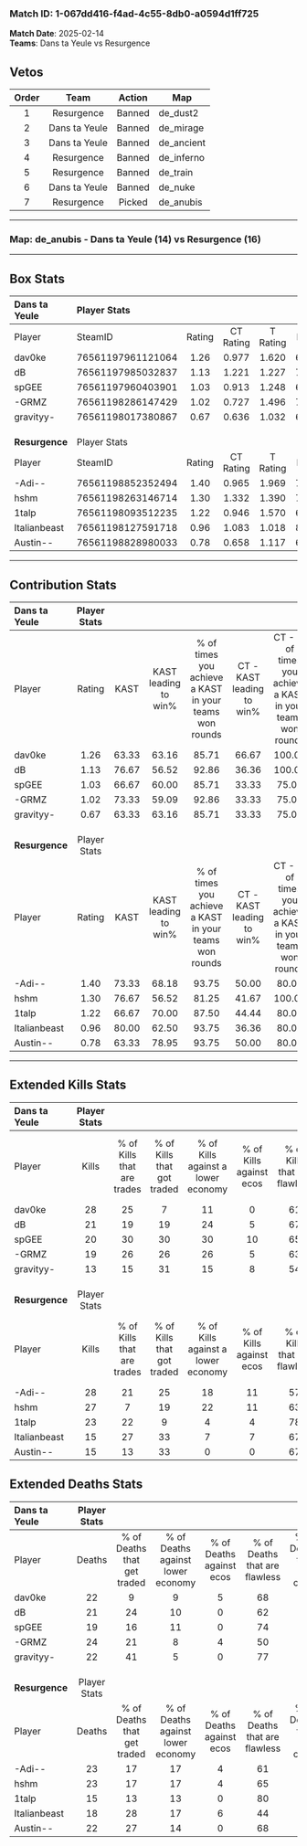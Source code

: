 ### Match ID: 1-067dd416-f4ad-4c55-8db0-a0594d1ff725  
**Match Date**: 2025-02-14  
**Teams**: Dans ta Yeule vs Resurgence  

## Vetos  

| Order | Team | Action | Map |
| :---: | :--: | :----: | --- |
| 1 | Resurgence | Banned | de_dust2 |
| 2 | Dans ta Yeule | Banned | de_mirage |
| 3 | Dans ta Yeule | Banned | de_ancient |
| 4 | Resurgence | Banned | de_inferno |
| 5 | Resurgence | Banned | de_train |
| 6 | Dans ta Yeule | Banned | de_nuke |
| 7 | Resurgence | Picked | de_anubis |

---  

### **Map**: de_anubis - Dans ta Yeule (14) vs Resurgence (16)  
---  

## Box Stats  

| **Dans ta Yeule** | Player Stats      |        |           |          |       |       |       |         |        |      |     |
| :- | :- | :-: | :-: | :-: | :-: | :-: | :-: | :-: | :-: | :-: | :-: |
| Player            | SteamID           | Rating | CT Rating | T Rating | KAST  |  ADR  | Kills | Assists | Deaths | K/D  | HS% |
| dav0ke            | 76561197961121064 |  1.26  |   0.977   |  1.620   | 63.33 | 95.8  |  28   |    5    |   22   | 1.27 | 46  |
| dB                | 76561197985032837 |  1.13  |   1.221   |  1.227   | 76.67 | 74.0  |  21   |   11    |   21   | 1.00 | 71  |
| spGEE             | 76561197960403901 |  1.03  |   0.913   |  1.248   | 66.67 | 69.0  |  20   |    6    |   19   | 1.05 | 60  |
| -GRMZ             | 76561198286147429 |  1.02  |   0.727   |  1.496   | 73.33 | 86.7  |  19   |    8    |   24   | 0.79 | 42  |
| gravityy-         | 76561198017380867 |  0.67  |   0.636   |  1.032   | 63.33 | 45.4  |  13   |    5    |   22   | 0.59 | 69  |
|                   |                   |        |           |          |       |       |       |         |        |      |     |
|                   |                   |        |           |          |       |       |       |         |        |      |     |
|                   |                   |        |           |          |       |       |       |         |        |      |     |
| **Resurgence**    | Player Stats      |        |           |          |       |       |       |         |        |      |     |
| Player            | SteamID           | Rating | CT Rating | T Rating | KAST  |  ADR  | Kills | Assists | Deaths | K/D  | HS% |
| -Adi--            | 76561198852352494 |  1.40  |   0.965   |  1.969   | 73.33 | 108.7 |  28   |   16    |   23   | 1.22 | 50  |
| hshm              | 76561198263146714 |  1.30  |   1.332   |  1.390   | 76.67 | 93.8  |  27   |    4    |   23   | 1.17 | 51  |
| 1talp             | 76561198093512235 |  1.22  |   0.946   |  1.570   | 66.67 | 80.4  |  23   |    6    |   15   | 1.53 | 26  |
| Italianbeast      | 76561198127591718 |  0.96  |   1.083   |  1.018   | 80.00 | 54.9  |  15   |    8    |   18   | 0.83 | 13  |
| Austin--          | 76561198828980033 |  0.78  |   0.658   |  1.117   | 63.33 | 57.5  |  15   |    8    |   22   | 0.68 | 60  |
---  

## Contribution Stats  

| **Dans ta Yeule** | Player Stats |       |                      |                                                        |                           |                                                             |                          |                                                            |
| :- | :-: | :-: | :-: | :-: | :-: | :-: | :-: | :-: |
| Player            |    Rating    | KAST  | KAST leading to win% | % of times you achieve a KAST in your teams won rounds | CT - KAST leading to win% | CT - % of times you achieve a KAST in your teams won rounds | T - KAST leading to win% | T - % of times you achieve a KAST in your teams won rounds |
| dav0ke            |     1.26     | 63.33 |        63.16         |                         85.71                          |           66.67           |                           100.00                            |          61.54           |                           80.00                            |
| dB                |     1.13     | 76.67 |        56.52         |                         92.86                          |           36.36           |                           100.00                            |          75.00           |                           90.00                            |
| spGEE             |     1.03     | 66.67 |        60.00         |                         85.71                          |           33.33           |                            75.00                            |          81.82           |                           90.00                            |
| -GRMZ             |     1.02     | 73.33 |        59.09         |                         92.86                          |           33.33           |                            75.00                            |          76.92           |                           100.00                           |
| gravityy-         |     0.67     | 63.33 |        63.16         |                         85.71                          |           33.33           |                            75.00                            |          90.00           |                           90.00                            |
|                   |              |       |                      |                                                        |                           |                                                             |                          |                                                            |
|                   |              |       |                      |                                                        |                           |                                                             |                          |                                                            |
|                   |              |       |                      |                                                        |                           |                                                             |                          |                                                            |
| **Resurgence**    | Player Stats |       |                      |                                                        |                           |                                                             |                          |                                                            |
| Player            |    Rating    | KAST  | KAST leading to win% | % of times you achieve a KAST in your teams won rounds | CT - KAST leading to win% | CT - % of times you achieve a KAST in your teams won rounds | T - KAST leading to win% | T - % of times you achieve a KAST in your teams won rounds |
| -Adi--            |     1.40     | 73.33 |        68.18         |                         93.75                          |           50.00           |                            80.00                            |          78.57           |                           100.00                           |
| hshm              |     1.30     | 76.67 |        56.52         |                         81.25                          |           41.67           |                           100.00                            |          72.73           |                           72.73                            |
| 1talp             |     1.22     | 66.67 |        70.00         |                         87.50                          |           44.44           |                            80.00                            |          90.91           |                           90.91                            |
| Italianbeast      |     0.96     | 80.00 |        62.50         |                         93.75                          |           36.36           |                            80.00                            |          84.62           |                           100.00                           |
| Austin--          |     0.78     | 63.33 |        78.95         |                         93.75                          |           50.00           |                            80.00                            |          100.00          |                           100.00                           |
---  

## Extended Kills Stats  

| **Dans ta Yeule** | Player Stats |                            |                            |                                    |                         |                              |                                 |                                       |                    |           |
| :- | :-: | :-: | :-: | :-: | :-: | :-: | :-: | :-: | :-: | :-: |
| Player            |    Kills     | % of Kills that are trades | % of Kills that got traded | % of Kills against a lower economy | % of Kills against ecos | % of Kills that are flawless | % of Kills that are close duels | % of Kills that are assisted by flash | Pistol Round Kills | AWP Kills |
| dav0ke            |      28      |             25             |             7              |                 11                 |            0            |              61              |               14                |                   0                   |         4          |     2     |
| dB                |      21      |             19             |             19             |                 24                 |            5            |              67              |                5                |                   5                   |         0          |     2     |
| spGEE             |      20      |             30             |             30             |                 30                 |           10            |              65              |                5                |                   5                   |         0          |     1     |
| -GRMZ             |      19      |             26             |             26             |                 26                 |            5            |              63              |               16                |                   5                   |         0          |     1     |
| gravityy-         |      13      |             15             |             31             |                 15                 |            8            |              54              |                8                |                   0                   |         0          |     0     |
|                   |              |                            |                            |                                    |                         |                              |                                 |                                       |                    |           |
|                   |              |                            |                            |                                    |                         |                              |                                 |                                       |                    |           |
|                   |              |                            |                            |                                    |                         |                              |                                 |                                       |                    |           |
| **Resurgence**    | Player Stats |                            |                            |                                    |                         |                              |                                 |                                       |                    |           |
| Player            |    Kills     | % of Kills that are trades | % of Kills that got traded | % of Kills against a lower economy | % of Kills against ecos | % of Kills that are flawless | % of Kills that are close duels | % of Kills that are assisted by flash | Pistol Round Kills | AWP Kills |
| -Adi--            |      28      |             21             |             25             |                 18                 |           11            |              57              |               11                |                   0                   |         1          |     3     |
| hshm              |      27      |             7              |             19             |                 22                 |           11            |              63              |               11                |                   7                   |         0          |     4     |
| 1talp             |      23      |             22             |             9              |                 4                  |            4            |              78              |                0                |                   0                   |         17         |     1     |
| Italianbeast      |      15      |             27             |             33             |                 7                  |            7            |              67              |               20                |                  13                   |         0          |     0     |
| Austin--          |      15      |             13             |             33             |                 0                  |            0            |              67              |                7                |                   7                   |         0          |     2     |
## Extended Deaths Stats  

| **Dans ta Yeule** | Player Stats |                             |                                   |                          |                               |                            |                           |               |
| :- | :-: | :-: | :-: | :-: | :-: | :-: | :-: | :-: |
| Player            |    Deaths    | % of Deaths that get traded | % of Deaths against lower economy | % of Deaths against ecos | % of Deaths that are flawless | % of Deaths that are close | % of Deaths while blinded | Deaths to AWP |
| dav0ke            |      22      |              9              |                 9                 |            5             |              68               |             14             |             5             |       3       |
| dB                |      21      |             24              |                10                 |            0             |              62               |             5              |             0             |       5       |
| spGEE             |      19      |             16              |                11                 |            0             |              74               |             11             |             5             |       3       |
| -GRMZ             |      24      |             21              |                 8                 |            4             |              50               |             13             |             8             |       2       |
| gravityy-         |      22      |             41              |                 5                 |            0             |              77               |             5              |             5             |       5       |
|                   |              |                             |                                   |                          |                               |                            |                           |               |
|                   |              |                             |                                   |                          |                               |                            |                           |               |
|                   |              |                             |                                   |                          |                               |                            |                           |               |
| **Resurgence**    | Player Stats |                             |                                   |                          |                               |                            |                           |               |
| Player            |    Deaths    | % of Deaths that get traded | % of Deaths against lower economy | % of Deaths against ecos | % of Deaths that are flawless | % of Deaths that are close | % of Deaths while blinded | Deaths to AWP |
| -Adi--            |      23      |             17              |                17                 |            4             |              61               |             13             |             4             |       0       |
| hshm              |      23      |             17              |                17                 |            4             |              65               |             13             |             4             |       1       |
| 1talp             |      15      |             13              |                13                 |            0             |              80               |             7              |             0             |       0       |
| Italianbeast      |      18      |             28              |                17                 |            6             |              44               |             11             |             0             |       2       |
| Austin--          |      22      |             27              |                14                 |            0             |              68               |             5              |             5             |       1       |
